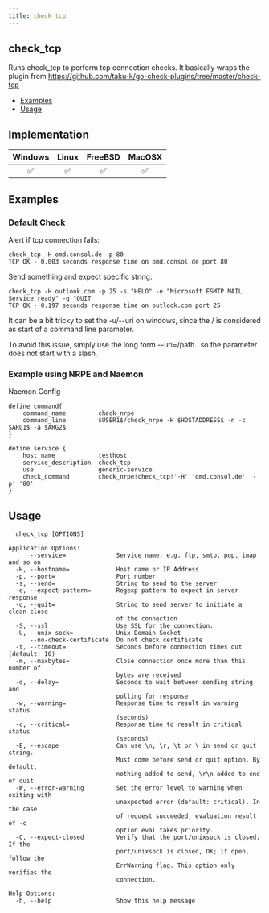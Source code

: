 ```yaml
---
title: check_tcp
---
```


## check_tcp

Runs check_tcp to perform tcp connection checks.
It basically wraps the plugin from https://github.com/taku-k/go-check-plugins/tree/master/check-tcp

- [Examples](#examples)
- [Usage](#usage)

## Implementation

| Windows            | Linux              | FreeBSD            | MacOSX             |
|:------------------:|:------------------:|:------------------:|:------------------:|
| :white_check_mark: | :white_check_mark: | :white_check_mark: | :white_check_mark: |

## Examples

### Default Check

Alert if tcp connection fails:

    check_tcp -H omd.consol.de -p 80
    TCP OK - 0.003 seconds response time on omd.consol.de port 80

Send something and expect specific string:

    check_tcp -H outlook.com -p 25 -s "HELO" -e "Microsoft ESMTP MAIL Service ready" -q "QUIT
    TCP OK - 0.197 seconds response time on outlook.com port 25

It can be a bit tricky to set the -u/--uri on windows, since the / is considered as start of
a command line parameter.

To avoid this issue, simply use the long form --uri=/path.. so the parameter does not start with a slash.

### Example using NRPE and Naemon

Naemon Config

    define command{
        command_name         check_nrpe
        command_line         $USER1$/check_nrpe -H $HOSTADDRESS$ -n -c $ARG1$ -a $ARG2$
    }

    define service {
        host_name            testhost
        service_description  check_tcp
        use                  generic-service
        check_command        check_nrpe!check_tcp!'-H' 'omd.consol.de' '-p' '80'
    }

## Usage

```Usage:
  check_tcp [OPTIONS]

Application Options:
      --service=              Service name. e.g. ftp, smtp, pop, imap and so on
  -H, --hostname=             Host name or IP Address
  -p, --port=                 Port number
  -s, --send=                 String to send to the server
  -e, --expect-pattern=       Regexp pattern to expect in server response
  -q, --quit=                 String to send server to initiate a clean close
                              of the connection
  -S, --ssl                   Use SSL for the connection.
  -U, --unix-sock=            Unix Domain Socket
      --no-check-certificate  Do not check certificate
  -t, --timeout=              Seconds before connection times out (default: 10)
  -m, --maxbytes=             Close connection once more than this number of
                              bytes are received
  -d, --delay=                Seconds to wait between sending string and
                              polling for response
  -w, --warning=              Response time to result in warning status
                              (seconds)
  -c, --critical=             Response time to result in critical status
                              (seconds)
  -E, --escape                Can use \n, \r, \t or \ in send or quit string.
                              Must come before send or quit option. By default,
                              nothing added to send, \r\n added to end of quit
  -W, --error-warning         Set the error level to warning when exiting with
                              unexpected error (default: critical). In the case
                              of request succeeded, evaluation result of -c
                              option eval takes priority.
  -C, --expect-closed         Verify that the port/unixsock is closed. If the
                              port/unixsock is closed, OK; if open, follow the
                              ErrWarning flag. This option only verifies the
                              connection.

Help Options:
  -h, --help                  Show this help message
```
